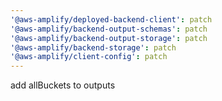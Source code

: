 ```yaml
---
'@aws-amplify/deployed-backend-client': patch
'@aws-amplify/backend-output-schemas': patch
'@aws-amplify/backend-output-storage': patch
'@aws-amplify/backend-storage': patch
'@aws-amplify/client-config': patch
---
```


add allBuckets to outputs
